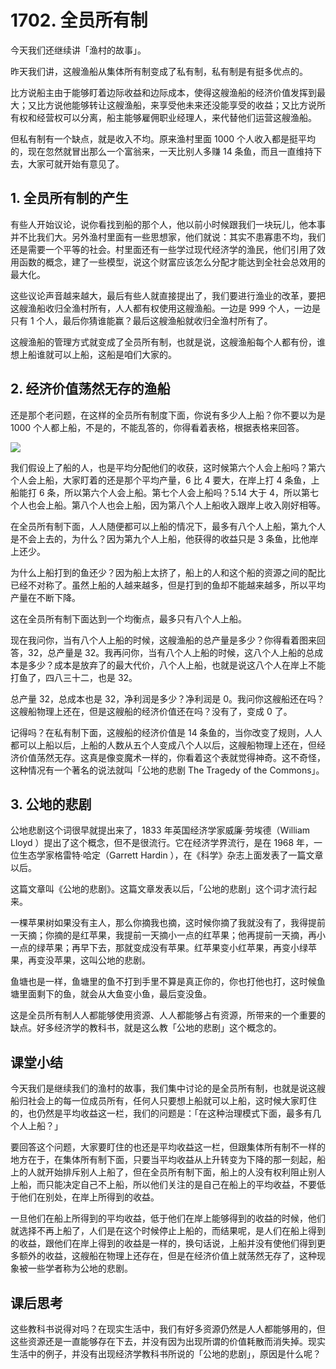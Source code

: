 # 1702. 全员所有制

今天我们还继续讲「渔村的故事」。

昨天我们讲，这艘渔船从集体所有制变成了私有制，私有制是有挺多优点的。

比方说船主由于能够盯着边际收益和边际成本，使得这艘渔船的经济价值发挥到最大；又比方说他能够转让这艘渔船，来享受他未来还没能享受的收益；又比方说所有权和经营权可以分离，船主能够雇佣职业经理人，来代替他们运营这艘渔船。

但私有制有一个缺点，就是收入不均。原来渔村里面 1000 个人收入都是挺平均的，现在忽然就冒出那么一个富翁来，一天比别人多赚 14 条鱼，而且一直维持下去，大家可就开始有意见了。

## 1. 全员所有制的产生

有些人开始议论，说你看找到船的那个人，他以前小时候跟我们一块玩儿，他本事并不比我们大。另外渔村里面有一些思想家，他们就说：其实不患寡患不均，我们还是需要一个平等的社会。村里面还有一些学过现代经济学的渔民，他们引用了效用函数的概念，建了一些模型，说这个财富应该怎么分配才能达到全社会总效用的最大化。

这些议论声音越来越大，最后有些人就直接提出了，我们要进行渔业的改革，要把这艘渔船收归全渔村所有，人人都有权使用这艘渔船。一边是 999 个人，一边是只有 1 个人，最后你猜谁能赢？最后这艘渔船就收归全渔村所有了。

这艘渔船的管理方式就变成了全员所有制，也就是说，这艘渔船每个人都有份，谁想上船谁就可以上船，这船是咱们大家的。

## 2. 经济价值荡然无存的渔船

还是那个老问题，在这样的全员所有制度下面，你说有多少人上船？你不要以为是 1000 个人都上船，不是的，不能乱答的，你得看着表格，根据表格来回答。

![](https://raw.githubusercontent.com/dalong0514/selfstudy/master/%E5%9B%BE%E7%89%87%E9%93%BE%E6%8E%A5%E5%BA%93/%E8%96%9B%E5%85%86%E4%B8%B0/1701.jpg)


我们假设上了船的人，也是平均分配他们的收获，这时候第六个人会上船吗？第六个人会上船，大家盯着的还是那个平均产量，6 比 4 要大，在岸上打 4 条鱼，上船能打 6 条，所以第六个人会上船。第七个人会上船吗？5.14 大于 4，所以第七个人也会上船。第八个人也会上船，因为第八个人上船收入跟岸上收入刚好相等。

在全员所有制下面，人人随便都可以上船的情况下，最多有八个人上船，第九个人是不会上去的，为什么？因为第九个人上船，他获得的收益只是 3 条鱼，比他岸上还少。

为什么上船打到的鱼还少？因为船上太挤了，船上的人和这个船的资源之间的配比已经不对称了。虽然上船的人越来越多，但是打到的鱼却不能越来越多，所以平均产量在不断下降。

这在全员所有制下面达到一个均衡点，最多只有八个人上船。

现在我问你，当有八个人上船的时候，这艘渔船的总产量是多少？你得看着图来回答，32，总产量是 32。我再问你，当有八个人上船的时候，这八个人上船的总成本是多少？成本是放弃了的最大代价，八个人上船，也就是说这八个人在岸上不能打鱼了，四八三十二，也是 32。

总产量 32，总成本也是 32，净利润是多少？净利润是 0。我问你这艘船还在吗？这艘船物理上还在，但是这艘船的经济价值还在吗？没有了，变成 0 了。

记得吗？在私有制下面，这艘船的经济价值是 14 条鱼的，当你改变了规则，人人都可以上船以后，上船的人数从五个人变成八个人以后，这艘船物理上还在，但经济价值荡然无存。这真是像变魔术一样的，你看着这个表就觉得神奇。这不奇怪，这种情况有一个著名的说法就叫「公地的悲剧 The Tragedy of the Commons」。

## 3. 公地的悲剧

公地悲剧这个词很早就提出来了，1833 年英国经济学家威廉·劳埃德（William Lloyd ）提出了这个概念，但不是很流行。它在经济学界流行，是在 1968 年，一位生态学家格雷特·哈定（Garrett Hardin ），在《科学》杂志上面发表了一篇文章以后。

这篇文章叫《公地的悲剧》。这篇文章发表以后，「公地的悲剧」这个词才流行起来。

一棵苹果树如果没有主人，那么你摘我也摘，这时候你摘了我就没有了，我得提前一天摘；你摘的是红苹果，我提前一天摘小一点的红苹果；他再提前一天摘，再小一点的绿苹果；再早下去，那就变成没有苹果。红苹果变小红苹果，再变小绿苹果，再变没苹果，这叫公地的悲剧。

鱼塘也是一样，鱼塘里的鱼不打到手里不算是真正你的，你也打他也打，这时候鱼塘里面剩下的鱼，就会从大鱼变小鱼，最后变没鱼。

这是全员所有制人人都能够使用资源、人人都能够占有资源，所带来的一个重要的缺点。好多经济学的教科书，就是这么教「公地的悲剧」这个概念的。

## 课堂小结

今天我们是继续我们的渔村的故事，我们集中讨论的是全员所有制，也就是说这艘船归社会上的每一位成员所有，任何人只要想上船就可以上船，这时候大家盯住的，也仍然是平均收益这一栏，我们的问题是：「在这种治理模式下面，最多有几个人上船？」

要回答这个问题，大家要盯住的也还是平均收益这一栏，但跟集体所有制不一样的地方在于，在集体所有制下面，只要当平均收益从上升转变为下降的那一刻起，船上的人就开始排斥别人上船了，但在全员所有制下面，船上的人没有权利阻止别人上船，而只能决定自己不上船，所以他们关注的是自己在船上的平均收益，不要低于他们在别处，在岸上所得到的收益。

一旦他们在船上所得到的平均收益，低于他们在岸上能够得到的收益的时候，他们就选择不再上船了，人们是在这个时候停止上船的，而结果呢，是人们在船上得到的收益，跟他们在岸上得到的收益是一样的，换句话说，上船并没有使他们得到更多额外的收益，这艘船在物理上还存在，但是在经济价值上就荡然无存了，这种现象被一些学者称为公地的悲剧。

## 课后思考

这些教科书说得对吗？在现实生活中，我们有好多资源仍然是人人都能够用的，但这些资源还是一直能够存在下去，并没有因为出现所谓的价值耗散而消失掉。现实生活中的例子，并没有出现经济学教科书所说的「公地的悲剧」，原因是什么呢？

